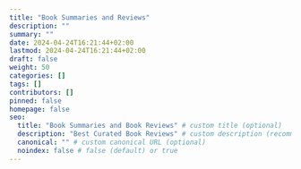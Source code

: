```yaml
---
title: "Book Summaries and Reviews"
description: ""
summary: ""
date: 2024-04-24T16:21:44+02:00
lastmod: 2024-04-24T16:21:44+02:00
draft: false
weight: 50
categories: []
tags: []
contributors: []
pinned: false
homepage: false
seo:
  title: "Book Summaries and Book Reviews" # custom title (optional)
  description: "Best Curated Book Reviews" # custom description (recommended)
  canonical: "" # custom canonical URL (optional)
  noindex: false # false (default) or true
---
```

